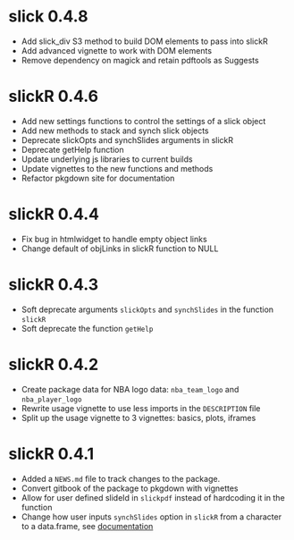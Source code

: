 # slick 0.4.8
* Add slick_div S3 method to build DOM elements to pass into slickR
* Add advanced vignette to work with DOM elements
* Remove dependency on magick and retain pdftools as Suggests

# slickR 0.4.6

* Add new settings functions to control the settings of a slick object
* Add new methods to stack and synch slick objects
* Deprecate slickOpts and synchSlides arguments in slickR
* Deprecate getHelp function
* Update underlying js libraries to current builds
* Update vignettes to the new functions and methods
* Refactor pkgdown site for documentation

# slickR 0.4.4

* Fix bug in htmlwidget to handle empty object links
* Change default of objLinks in slickR function to NULL

# slickR 0.4.3

* Soft deprecate arguments `slickOpts` and `synchSlides` in the function `slickR`
* Soft deprecate the function `getHelp`

# slickR 0.4.2

* Create package data for NBA logo data: `nba_team_logo` and `nba_player_logo`
* Rewrite usage vignette to use less imports in the `DESCRIPTION` file
* Split up the usage vignette to 3 vignettes: basics, plots, iframes

# slickR 0.4.1

* Added a `NEWS.md` file to track changes to the package.
* Convert gitbook of the package to pkgdown with vignettes
* Allow for user defined slideId in `slickpdf` instead of hardcoding it in the function
* Change how user inputs `synchSlides` option in `slickR` from a character to a data.frame, see [documentation](https://metrumresearchgroup.github.io/slickR/reference/slickR.html)
